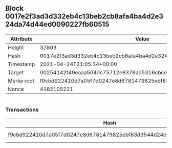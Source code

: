 ## Block 0017e2f3ad3d332eb4c13beb2cb8afa4ba4d2e324da74d44ed0090227fb60515

Attribute | Value
--- | ---
Height | 37803
Hash | 0017e2f3ad3d332eb4c13beb2cb8afa4ba4d2e324da74d44ed0090227fb60515
Timestamp | 2021-04-24T21:05:34+00:00
Target | 00254142f49eaaa504dc75712e8378ad5316cbcead634704b3734b6271167cc4
Merke root | f9cbd922410d7a05f7d0247e8d6781479825ebf83d3544d24ee530357dd53cb5
Nonce | 4182105221

```

```

### Transactions

Hash | Amount
--- | ---
[f9cbd922410d7a05f7d0247e8d6781479825ebf83d3544d24ee530357dd53cb5](f9cbd922410d7a05f7d0247e8d6781479825ebf83d3544d24ee530357dd53cb5.md) | 10.00000000 SKEPTI 
